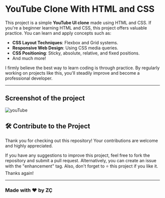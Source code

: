 # YouTube Clone With HTML and CSS 

This project is a simple **YouTube UI clone** made using HTML and CSS. If you're a beginner learning HTML and CSS, this project offers valuable practice. You can learn and apply concepts such as:

- **CSS Layout Techniques**: Flexbox and Grid systems.
- **Responsive Web Design**: Using CSS media queries.
- **CSS Positioning**: Sticky, absolute, relative, and fixed positions.
- And much more!

I firmly believe the best way to learn coding is through practice. By regularly working on projects like this, you'll steadily improve and become a professional developer.

---
## Screenshot of the project
 <img src="https://i.imgur.com/5ovPKtx.png" alt="youTube">

## 🛠️ Contribute to the Project

Thank you for checking out this repository! Your contributions are welcome and highly appreciated.  

If you have any suggestions to improve this project, feel free to fork the repository and submit a pull request. Alternatively, you can create an issue with the "enhancement" tag. Also, don't forget to ⭐ this project if you like it. Thanks again!

---

### Made with ❤️ by ZÇ  


